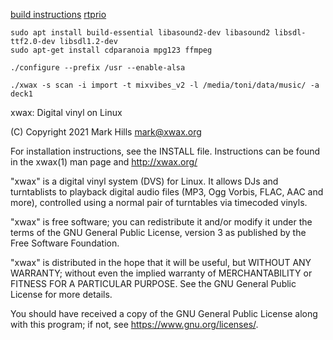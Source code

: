 [build instructions](https://wiki.xwax.org/build_xwax_from_source)
[rtprio](https://wiki.xwax.org/setting_up_real_time_audio_priority_for_xwax)

```
sudo apt install build-essential libasound2-dev libasound2 libsdl-ttf2.0-dev libsdl1.2-dev
sudo apt-get install cdparanoia mpg123 ffmpeg

./configure --prefix /usr --enable-alsa

```
```
./xwax -s scan -i import -t mixvibes_v2 -l /media/toni/data/music/ -a deck1 
```

xwax: Digital vinyl on Linux

(C) Copyright 2021 Mark Hills <mark@xwax.org>

For installation instructions, see the INSTALL file. Instructions can
be found in the xwax(1) man page and http://xwax.org/

"xwax" is a digital vinyl system (DVS) for Linux. It allows DJs and
turntablists to playback digital audio files (MP3, Ogg Vorbis, FLAC,
AAC and more), controlled using a normal pair of turntables via
timecoded vinyls.

"xwax" is free software; you can redistribute it and/or modify it
under the terms of the GNU General Public License, version 3 as
published by the Free Software Foundation.

"xwax" is distributed in the hope that it will be useful, but WITHOUT
ANY WARRANTY; without even the implied warranty of MERCHANTABILITY or
FITNESS FOR A PARTICULAR PURPOSE. See the GNU General Public License
for more details.

You should have received a copy of the GNU General Public License
along with this program; if not, see <https://www.gnu.org/licenses/>.
